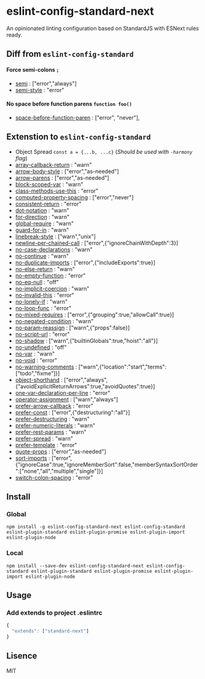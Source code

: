 # eslint-config-standard-next
An opinionated linting configuration based on StandardJS with ESNext rules ready.


## Diff from `eslint-config-standard`
#### Force semi-colons `;`

* [semi](https://eslint.org/docs/rules/semi) : ["error","always"]
* [semi-style](https://eslint.org/docs/rules/semi-style) : "error"

#### No space before function parens `function foo()`
* [space-before-function-paren](https://eslint.org/docs/rules/space-before-function-paren) : ["error", "never"],


## Extenstion to `eslint-config-standard`
* Object Spread `const a = {...b, ...c}` (*Should be used with `-harmony` flag*)
* [array-callback-return](https://eslint.org/docs/rules/array-callback-return) : "warn"
* [arrow-body-style](https://eslint.org/docs/rules/arrow-body-style) : ["error","as-needed"]
* [arrow-parens](https://eslint.org/docs/rules/arrow-parens) : ["error","as-needed"]
* [block-scoped-var](https://eslint.org/docs/rules/block-scoped-var) : "warn"
* [class-methods-use-this](https://eslint.org/docs/rules/class-methods-use-this) : "error"
* [computed-property-spacing](https://eslint.org/docs/rules/computed-property-spacing) : ["error","never"]
* [consistent-return](https://eslint.org/docs/rules/consistent-return) : "error"
* [dot-notation](https://eslint.org/docs/rules/dot-notation) : "warn"
* [for-direction](https://eslint.org/docs/rules/for-direction) : "warn"
* [global-require](https://eslint.org/docs/rules/global-require) : "warn"
* [guard-for-in](https://eslint.org/docs/rules/guard-for-in) : "warn"
* [linebreak-style](https://eslint.org/docs/rules/linebreak-style) : ["warn","unix"]
* [newline-per-chained-call](https://eslint.org/docs/rules/newline-per-chained-call) : ["error",{"ignoreChainWithDepth":3}]
* [no-case-declarations](https://eslint.org/docs/rules/no-case-declarations) : "warn"
* [no-continue](https://eslint.org/docs/rules/no-continue) : "warn"
* [no-duplicate-imports](https://eslint.org/docs/rules/no-duplicate-imports) : ["error",{"includeExports":true}]
* [no-else-return](https://eslint.org/docs/rules/no-else-return) : "warn"
* [no-empty-function](https://eslint.org/docs/rules/no-empty-function) : "error"
* [no-eq-null](https://eslint.org/docs/rules/no-eq-null) : "off"
* [no-implicit-coercion](https://eslint.org/docs/rules/no-implicit-coercion) : "warn"
* [no-invalid-this](https://eslint.org/docs/rules/no-invalid-this) : "error"
* [no-lonely-if](https://eslint.org/docs/rules/no-lonely-if) : "warn"
* [no-loop-func](https://eslint.org/docs/rules/no-loop-func) : "error"
* [no-mixed-requires](https://eslint.org/docs/rules/no-mixed-requires) : ["error",{"grouping":true,"allowCall":true}]
* [no-negated-condition](https://eslint.org/docs/rules/no-negated-condition) : "warn"
* [no-param-reassign](https://eslint.org/docs/rules/no-param-reassign) : ["warn",{"props":false}]
* [no-script-url](https://eslint.org/docs/rules/no-script-url) : "error"
* [no-shadow](https://eslint.org/docs/rules/no-shadow) : ["warn",{"builtinGlobals":true,"hoist":"all"}]
* [no-undefined](https://eslint.org/docs/rules/no-undefined) : "off"
* [no-var](https://eslint.org/docs/rules/no-var) : "warn"
* [no-void](https://eslint.org/docs/rules/no-void) : "error"
* [no-warning-comments](https://eslint.org/docs/rules/no-warning-comments) : ["warn",{"location":"start","terms":["todo","fixme"]}]
* [object-shorthand](https://eslint.org/docs/rules/object-shorthand) : ["error","always",{"avoidExplicitReturnArrows":true,"avoidQuotes":true}]
* [one-var-declaration-per-line](https://eslint.org/docs/rules/one-var-declaration-per-line) : "error"
* [operator-assignment](https://eslint.org/docs/rules/operator-assignment) : ["warn","always"]
* [prefer-arrow-callback](https://eslint.org/docs/rules/prefer-arrow-callback) : "error"
* [prefer-const](https://eslint.org/docs/rules/prefer-const) : ["error",{"destructuring":"all"}]
* [prefer-destructuring](https://eslint.org/docs/rules/prefer-destructuring) : "warn"
* [prefer-numeric-literals](https://eslint.org/docs/rules/prefer-numeric-literals) : "warn"
* [prefer-rest-params](https://eslint.org/docs/rules/prefer-rest-params) : "warn"
* [prefer-spread](https://eslint.org/docs/rules/prefer-spread) : "warn"
* [prefer-template](https://eslint.org/docs/rules/prefer-template) : "error"
* [quote-props](https://eslint.org/docs/rules/quote-props) : ["error","as-needed"]
* [sort-imports](https://eslint.org/docs/rules/sort-imports) : ["error",{"ignoreCase":true,"ignoreMemberSort":false,"memberSyntaxSortOrder":["none","all","multiple","single"]}]
* [switch-colon-spacing](https://eslint.org/docs/rules/switch-colon-spacing) : "error"


## Install
### Global
```
npm install -g eslint-config-standard-next eslint-config-standard eslint-plugin-standard eslint-plugin-promise eslint-plugin-import eslint-plugin-node
```

### Local
```
npm install --save-dev eslint-config-standard-next eslint-config-standard eslint-plugin-standard eslint-plugin-promise eslint-plugin-import eslint-plugin-node
```

## Usage
### Add extends to project .eslintrc
```js
{
  "extends": ["standard-next"]
}
```

## Lisence
MIT
